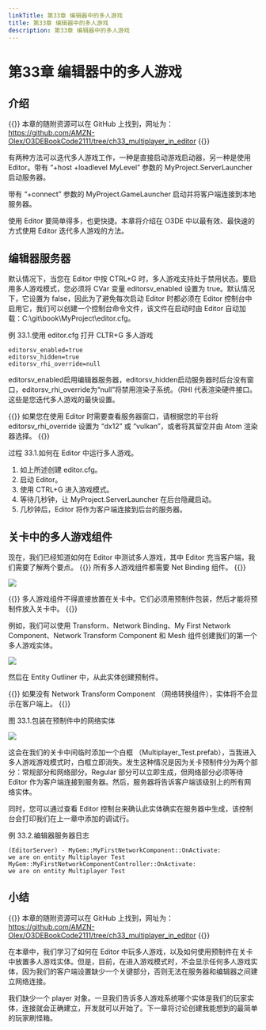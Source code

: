 ```yaml
---
linkTitle: 第33章 编辑器中的多人游戏
title: 第33章 编辑器中的多人游戏
description: 第33章 编辑器中的多人游戏
---
```

# 第33章 编辑器中的多人游戏
## 介绍

{{<note>}}
本章的随附资源可以在 GitHub 上找到，网址为：
https://github.com/AMZN-Olex/O3DEBookCode2111/tree/ch33_multiplayer_in_editor
{{</note>}}

有两种方法可以迭代多人游戏工作，一种是直接启动游戏启动器，另一种是使用 Editor。带有 “+host +loadlevel MyLevel” 参数的 MyProject.ServerLauncher 启动服务器。

带有 “+connect” 参数的 MyProject.GameLauncher 启动并将客户端连接到本地服务器。

使用 Editor 要简单得多，也更快捷。本章将介绍在 O3DE 中以最有效、最快速的方式使用 Editor 迭代多人游戏的方法。

##  编辑器服务器
默认情况下，当您在 Editor 中按 CTRL+G 时，多人游戏支持处于禁用状态。要启用多人游戏模式，您必须将 CVar 变量 editorsv_enabled 设置为 true。默认情况下，它设置为 false，因此为了避免每次启动 Editor 时都必须在 Editor 控制台中启用它，我们可以创建一个控制台命令文件，该文件在启动时由 Editor 自动加载：C:\git\book\MyProject\editor.cfg。

例 33.1.使用 editor.cfg 打开 CLTR+G 多人游戏
```
editorsv_enabled=true
editorsv_hidden=true
editorsv_rhi_override=null
```

editorsv_enabled启用编辑器服务器，editorsv_hidden启动服务器时后台没有窗口，editorsv_rhi_override为“null”将禁用渲染子系统。（RHI 代表渲染硬件接口。这些是您迭代多人游戏的最快设置。

{{<tip>}}
如果您在使用 Editor 时需要查看服务器窗口，请根据您的平台将 editorsv_rhi_override 设置为 “dx12” 或 “vulkan”，或者将其留空并由 Atom 渲染器选择。
{{</tip>}}

过程 33.1.如何在 Editor 中运行多人游戏。
1. 如上所述创建 editor.cfg。
2. 启动 Editor。
3. 使用 CTRL+G 进入游戏模式。
4. 等待几秒钟，让 MyProject.ServerLauncher 在后台隐藏启动。
5. 几秒钟后，Editor 将作为客户端连接到后台的服务器。

##  关卡中的多人游戏组件
现在，我们已经知道如何在 Editor 中测试多人游戏，其中 Editor 充当客户端，我们需要了解两个要点。
{{<note>}}
所有多人游戏组件都需要 Net Binding 组件。
{{</note>}}

![](/images/learning-guide/tutorials/o3de-book/Part11/o3de_book_11_4.PNG)

{{<note>}}
多人游戏组件不得直接放置在关卡中。它们必须用预制件包装，然后才能将预制件放入关卡中。
{{</note>}}

例如，我们可以使用 Transform、Network Binding、My First Network Component、Network Transform Component 和 Mesh 组件创建我们的第一个多人游戏实体。

![](/images/learning-guide/tutorials/o3de-book/Part11/o3de_book_11_3.PNG)

然后在 Entity Outliner 中，从此实体创建预制件。

{{<note>}}
如果没有 Network Transform Component （网络转换组件），实体将不会显示在客户端上。
{{</note>}}

图 33.1.包装在预制件中的网络实体

![](/images/learning-guide/tutorials/o3de-book/Part11/o3de_book_11_5.PNG)

这会在我们的关卡中间临时添加一个白框 （Multiplayer_Test.prefab），当我进入多人游戏游戏模式时，白框立即消失。发生这种情况是因为关卡预制件分为两个部分：常规部分和网络部分。Regular 部分可以立即生成，但网络部分必须等待 Editor 作为客户端连接到服务器。然后，服务器将告诉客户端该级别上的所有网络实体。

同时，您可以通过查看 Editor 控制台来确认此实体确实在服务器中生成，该控制台会打印我们在上一章中添加的调试行。

例 33.2.编辑器服务器日志
```
(EditorServer) - MyGem::MyFirstNetworkComponent::OnActivate:
we are on entity Multiplayer Test
MyGem::MyFirstNetworkComponentController::OnActivate:
we are on entity Multiplayer Test
```

## 小结

{{<note>}}
本章的随附资源可以在 GitHub 上找到，网址为：
https://github.com/AMZN-Olex/O3DEBookCode2111/tree/ch33_multiplayer_in_editor
{{</note>}}

在本章中，我们学习了如何在 Editor 中玩多人游戏，以及如何使用预制件在关卡中放置多人游戏实体。但是，目前，在进入游戏模式时，不会显示任何多人游戏实体，因为我们的客户端设置缺少一个关键部分，否则无法在服务器和编辑器之间建立网络连接。

我们缺少一个 player 对象。一旦我们告诉多人游戏系统哪个实体是我们的玩家实体，连接就会正确建立，开发就可以开始了。下一章将讨论创建我能想到的最简单的玩家刷怪箱。
